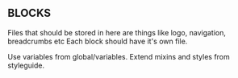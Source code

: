 BLOCKS
------

Files that should be stored in here are things like logo, navigation, breadcrumbs etc 
Each block should have it's own file.

Use variables from global/variables.
Extend mixins and styles from styleguide.